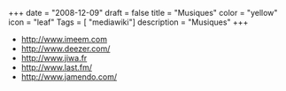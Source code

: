 +++
date = "2008-12-09"
draft = false
title = "Musiques"
color = "yellow"
icon = "leaf"
Tags = [ "mediawiki"]
description = "Musiques"
+++

-   <http://www.imeem.com>
-   <http://www.deezer.com/>
-   <http://www.jiwa.fr>
-   <http://www.last.fm/>
-   <http://www.jamendo.com/>

